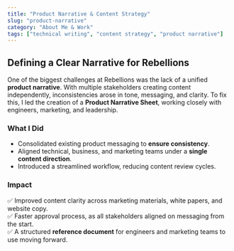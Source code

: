 ```yaml
---
title: "Product Narrative & Content Strategy"
slug: "product-narrative"
category: "About Me & Work"
tags: ["technical writing", "content strategy", "product narrative"]
---
```

## Defining a Clear Narrative for Rebellions

One of the biggest challenges at Rebellions was the lack of a unified **product narrative**. With multiple stakeholders creating content independently, inconsistencies arose in tone, messaging, and clarity. To fix this, I led the creation of a **Product Narrative Sheet**, working closely with engineers, marketing, and leadership. 

### **What I Did**
- Consolidated existing product messaging to **ensure consistency**.
- Aligned technical, business, and marketing teams under a **single content direction**.
- Introduced a streamlined workflow, reducing content review cycles.

### **Impact**
✅ Improved content clarity across marketing materials, white papers, and website copy.  
✅ Faster approval process, as all stakeholders aligned on messaging from the start.  
✅ A structured **reference document** for engineers and marketing teams to use moving forward.